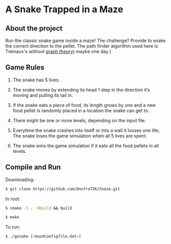 # A Snake Trapped in a Maze

## About the project
Run the classic snake game inside a maze! The challenge? Provide to snake the correct direction to the pellet. The path finder algorithm used here is Trémaux's without [graph theory](https://en.wikipedia.org/wiki/Tr%C3%A9maux_tree)( maybe one day ) 

## Game Rules
1. The snake has 5 lives.

2. The snake moves by extending its head 1 step in the direction it’s moving and pulling its tail in.

3. If the snake eats a piece of food, its length grows by one and a new food pellet is randomly placed in a location the snake can get to.

4. There might be one or more levels, depending on the input file.

5. Everytime the snake crashes into itself or into a wall it looses one life; The snake loses the game simulation when all 5 lives are spent.

6. The snake wins the game simulation if it eats all the food pellets in all levels.

## Compile and Run

Downloading:
```bash
$ git clone https://github.com/OnofreTZK/Snaze.git
``` 

In root:
```bash
$ cmake -S . -Bbuild && build

$ make
```

To run:
```bash 
$ ./gsnake [<mazeConfigfile.dat>]
```




